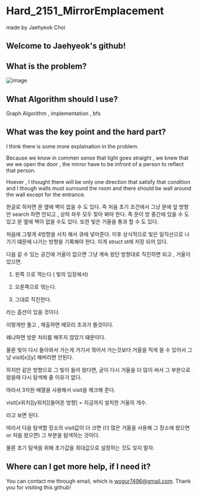 # Hard_2151_MirrorEmplacement

made by Jaehyeok Choi

## Welcome to Jaehyeok's github!

## What is the problem?

![image](https://github.com/Choi-JaeHyeok-21500749/Hard_2151_MirrorEmplacement/blob/main/2151_pro.PNG)

## What Algorithm should I use?

Graph Algorithm , implementation , bfs

## What was the key point and the hard part?

I think there is some more explaination in the problem.

Because we know in commen sense that light goes straight , we knew that we we open the door , the mirror have to be infront of a person to reflect that person.

Hoever , I thought there will be only one direction that satisfy that condition and I though walls must surround the room and there should be wall around the wall except for  the entrance.

한글로 하자면 문 옆에 벽이 없을 수 도 있다. 즉 처음 초기 조건에서 그냥 문에 앞 방향만 search 하면 안되고 ,  상하 좌우 모두 찾아 봐야 한다. 즉 문이 방 중간에 있을 수 도 있고 문 옆에 벽이 없을 수도 있다. 또한 빛은 거울을 통과 할 수 도 있다.

처음에 그렇게 4방향을 서치 해서 큐에 넣어준다. 이후 상식적으로 빛은 일직선으로 나가기 떄문에 나가는 방향을 기록해야 한다. 이게 struct st에 저장 되어 있다.

다음 갈 수 있는 공간에 거울이 없으면 그냥 계속 왔던 방향대로 직진하면 되고 , 거울이 있으면.

1. 왼쪽 으로 꺽는다 ( 빛의 입장에서)

2. 오른쪽으로 꺾는다.

3. 그대로 직진한다.

라는 옵션이 있을 것이다.

이렇게만 풀고 , 제출하면 메모리 초과가 뜰것이다.

왜냐하면 방문 처리를 해주지 않았기 떄문이다.

물론 빛이 다시 돌아와서 가는게 거기서 꺾어서 가는것보다 거울을 적게 쓸 수 있어서 그냥 visit[x][y] 해버리면 안된다.

하지만 같은 방향으로 그 빛이 들어 왔다면, 굳이 다시 거울을 더 많이 써서 그 부분으로 왔을때 다시 탐색해 줄 이유가 없다.

따라서 3차원 배열을 사용해서 visit을 체크해 준다.

visit[x위치][y위치][들어온 방향] = 지금까지 설치한 거울의 개수.

라고 보면 된다.

따라서 다음 탐색할 장소의 visit값이 더 크면 (더 많은 거울을 사용해 그 장소에 왔으면 or 처음 왔으면) 그 부분을 탐색하는 것이다.

물론 초기 탐색을 위해 초기값을 최대값으로 설정하는 것도 잊지 말자.

## Where can I get more help, if I need it?

You can contact me through email, which is wogur7496@gmail.com.
Thank you for visiting this github!
